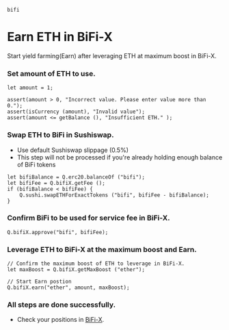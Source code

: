 ```meta-Currency
bifi
```

# Earn ETH in BiFi-X

Start yield farming(Earn) after leveraging ETH at maximum boost in BiFi-X.

### Set amount of ETH to use.

```input ETH
let amount = 1;
```

```input-Verify
assert(amount > 0, "Incorrect value. Please enter value more than 0.");
assert(isCurrency (amount), "Invalid value");
assert(amount <= getBalance (), "Insufficient ETH." );
```

### Swap ETH to BiFi in Sushiswap.

- Use default Sushiswap slippage (0.5%)
- This step will not be processed if you're already holding enough balance of BiFi tokens

```taster
let bifiBalance = Q.erc20.balanceOf ("bifi");
let bifiFee = Q.bifiX.getFee ();
if (bifiBalance < bifiFee) {
    Q.sushi.swapETHForExactTokens ("bifi", bifiFee - bifiBalance);
}
```

### Confirm BiFi to be used for service fee in BiFi-X.

```taster
Q.bifiX.approve("bifi", bifiFee);
```

### Leverage ETH to BiFi-X at the maximum boost and Earn.

```taster
// Confirm the maximum boost of ETH to leverage in BiFi-X.
let maxBoost = Q.bifiX.getMaxBoost ("ether");

// Start Earn postion
Q.bifiX.earn("ether", amount, maxBoost);
```

### All steps are done successfully.

- Check your positions in [BiFi-X](https://x.bifi.finance/).
